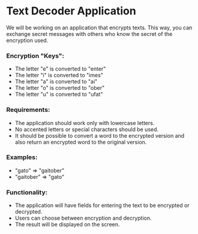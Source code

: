 # Text Decoder Application

We will be working on an application that encrypts texts. This way, you can exchange secret messages with others who know the secret of the encryption used.

### Encryption "Keys":

- The letter "e" is converted to "enter"
- The letter "i" is converted to "imes"
- The letter "a" is converted to "ai"
- The letter "o" is converted to "ober"
- The letter "u" is converted to "ufat"

### Requirements:

- The application should work only with lowercase letters.
- No accented letters or special characters should be used.
- It should be possible to convert a word to the encrypted version and also return an encrypted word to the original version.

### Examples:
- "gato" => "gaitober"
- "gaitober" => "gato"

### Functionality:
- The application will have fields for entering the text to be encrypted or decrypted.
- Users can choose between encryption and decryption.
- The result will be displayed on the screen.

